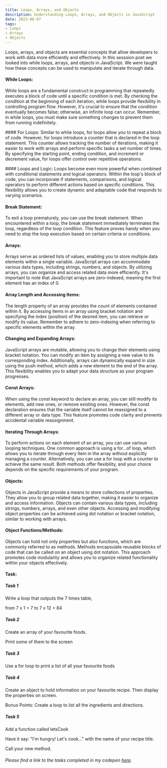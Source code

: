 ```yaml
---
title: Loops, Arrays, and Objects
description: Understanding Loops, Arrays, and Objects in JavaScript
date: 2023-06-07
tags: 
- Loops 
- Arrays
- Objects 
---
```



Loops, arrays, and objects are essential concepts that allow developers to work with data more efficiently and effectively. In this sesssion post we looked into while loops, arrays, and objects in JavaScript. We were taught how these concepts can be used to manipulate and iterate through data.

#### While Loops:
While loops are a fundamental construct in programming that repeatedly executes a block of code until a specific condition is met. By checking the condition at the beginning of each iteration, while loops provide flexibility in controlling program flow. However, it's crucial to ensure that the condition eventually becomes false; otherwise, an infinite loop can occur. Remember, in while loops, you must make sure something changes to prevent them from running indefinitely.

#### For Loops:
Similar to while loops, for loops allow you to repeat a block of code. However, for loops introduce a counter that is declared in the loop statement. This counter allows tracking the number of iterations, making it easier to work with arrays and perform specific tasks a set number of times. By specifying the starting point, ending condition, and increment or decrement value, for loops offer control over repetitive operations.

#### Loops and Logic:
Loops become even more powerful when combined with conditional statements and logical operators. Within the loop's block of code, you can incorporate if statements, comparisons, and logical operators to perform different actions based on specific conditions. This flexibility allows you to create dynamic and adaptable code that responds to varying scenarios.

#### Break Statement:
To exit a loop prematurely, you can use the break statement. When encountered within a loop, the break statement immediately terminates the loop, regardless of the loop condition. This feature proves handy when you need to stop the loop execution based on certain criteria or conditions.

#### Arrays:
Arrays serve as ordered lists of values, enabling you to store multiple data elements within a single variable. JavaScript arrays can accommodate various data types, including strings, numbers, and objects. By utilizing arrays, you can organize and access related data more efficiently. It's important to note that JavaScript arrays are zero-indexed, meaning the first element has an index of 0.

#### Array Length and Accessing Items:
The length property of an array provides the count of elements contained within it. By accessing items in an array using bracket notation and specifying the index (position) of the desired item, you can retrieve or modify its value. Remember to adhere to zero-indexing when referring to specific elements within the array.

#### Changing and Expanding Arrays:
JavaScript arrays are mutable, allowing you to change their elements using bracket notation. You can modify an item by assigning a new value to its corresponding index. Additionally, arrays can dynamically expand in size using the push method, which adds a new element to the end of the array. This flexibility enables you to adapt your data structure as your program progresses.

#### Const Arrays:
When using the const keyword to declare an array, you can still modify its elements, add new ones, or remove existing ones. However, the const declaration ensures that the variable itself cannot be reassigned to a different array or data type. This feature promotes code clarity and prevents accidental variable reassignment.

#### Iterating Through Arrays:
To perform actions on each element of an array, you can use various looping techniques. One common approach is using a for...of loop, which allows you to iterate through every item in the array without explicitly managing a counter. Alternatively, you can use a for loop with a counter to achieve the same result. Both methods offer flexibility, and your choice depends on the specific requirements of your program.

#### Objects:
Objects in JavaScript provide a means to store collections of properties. They allow you to group related data together, making it easier to organize and access information. Objects can contain various data types, including strings, numbers, arrays, and even other objects. Accessing and modifying object properties can be achieved using dot notation or bracket notation, similar to working with arrays.

#### Object Functions/Methods:
Objects can hold not only properties but also functions, which are commonly referred to as methods. Methods encapsulate reusable blocks of code that can be called on an object using dot notation. This approach promotes code modularity and allows you to organize related functionality within your objects effectively.

#### Task:

##### Task 1

Write a loop that outputs the 7 times table,

from 7 x 1 = 7 to 7 x 12 = 84

##### Task 2

Create an array of your favourite foods.

Print some of them to the screen

##### Task 3

Use a for loop to print a list of all your favourite foods

##### Task 4

Create an object to hold information on your favourite recipe. Then display the properties on screen.

Bonus Points: Create a loop to list all the ingredients and directions.

##### Task 5

Add a function called letsCook

Have it say: "I'm hungry! Let's cook..." with the name of your recipe title.

Call your new method.

###### Please find a link to the tasks completed in my codepen <a href="https://codepen.io/C-siegel31/pen/eYPMrBQ?editors=1111">here</a>.
